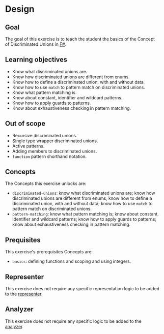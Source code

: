 # Design

## Goal

The goal of this exercise is to teach the student the basics of the Concept of Discriminated Unions in [F#][discriminated-unions].

## Learning objectives

- Know what discriminated unions are.
- Know how discriminated unions are different from enums.
- Know how to define a discriminated union, with and without data.
- Know how to use `match` to pattern match on discriminated unions.
- Know what pattern matching is.
- Know about constant, identifier and wildcard patterns.
- Know how to apply guards to patterns.
- Know about exhaustiveness checking in pattern matching.

## Out of scope

- Recursive discriminated unions.
- Single type wrapper discriminated unions.
- Active patterns.
- Adding members to discriminated unions.
- `function` pattern shorthand notation.

## Concepts

The Concepts this exercise unlocks are:

- `discriminated-unions`: know what discriminated unions are; know how discriminated unions are different from enums; know how to define a discriminated union, with and without data; know how to use `match` to pattern match on discriminated unions.
- `pattern-matching`: know what pattern matching is; know about constant, identifier and wildcard patterns; know how to apply guards to patterns; know about exhaustiveness checking in pattern matching.

## Prequisites

This exercise's prerequisites Concepts are:

- `basics`: defining functions and scoping and using integers.

## Representer

This exercise does not require any specific representation logic to be added to the [representer][representer].

## Analyzer

This exercise does not require any specific logic to be added to the [analyzer][analyzer].

[analyzer]: https://github.com/exercism/fsharp-analyzer
[representer]: https://github.com/exercism/fsharp-representer
[discriminated-unions]: https://docs.microsoft.com/en-us/dotnet/fsharp/language-reference/discriminated-unions
